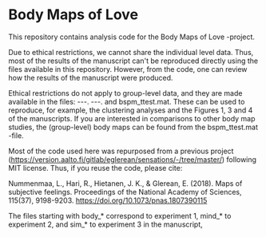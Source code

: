 # Body Maps of Love
This repository contains analysis code for the Body Maps of Love -project.

Due to ethical restrictions, we cannot share the individual level data. Thus, most of the results of the manuscript can't be reproduced directly using the files available in this repository. However, from the code, one can review how the results of the manuscript were produced. 

Ethical restrictions do not apply to group-level data, and they are made available in the files: ---. ---. and bspm_ttest.mat. These can be used to reproduce, for example, the clustering analyses and the Figures 1, 3 and 4 of the manuscripts. If you are interested in comparisons to other body map studies, the (group-level) body maps can be found from the bspm_ttest.mat -file.

Most of the code used here was repurposed from a previous project (https://version.aalto.fi/gitlab/eglerean/sensations/-/tree/master/) following MIT license. Thus, if you reuse the code, please cite:

Nummenmaa, L., Hari, R., Hietanen, J. K., & Glerean, E. (2018). Maps of subjective feelings. Proceedings of the National Academy of Sciences, 115(37), 9198-9203. https://doi.org/10.1073/pnas.1807390115

The files starting with body_* correspond to experiment 1, mind_* to experiment 2, and sim_* to experiment 3 in the manuscript, 


